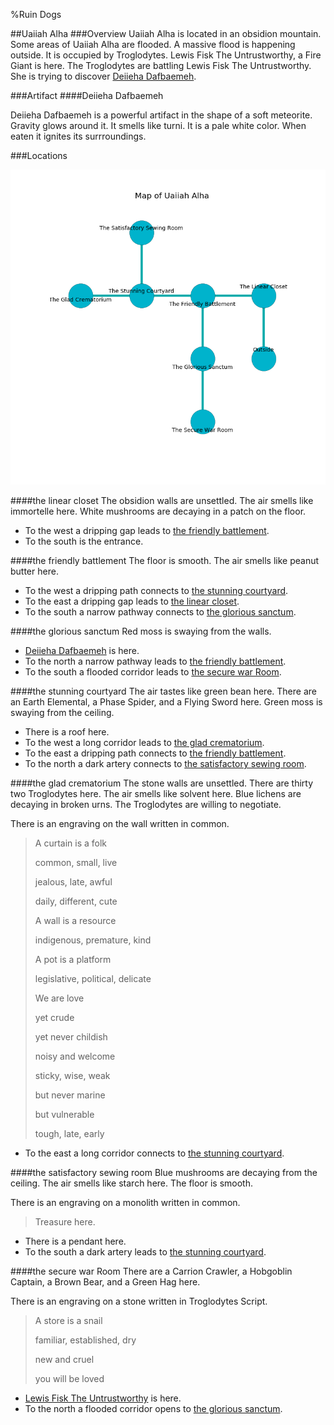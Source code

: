 %Ruin Dogs

##Uaiiah Alha
###Overview
Uaiiah Alha is located in an obsidion mountain. Some areas of Uaiiah Alha are flooded. A massive flood is happening outside. It is occupied by Troglodytes. <a name="Lewis-Fisk-The-Untrustworthy"></a>Lewis Fisk The Untrustworthy, a Fire Giant is here. The Troglodytes are battling Lewis Fisk The Untrustworthy. She  is trying to discover [Deiieha Dafbaemeh](#Deiieha-Dafbaemeh). 



###Artifact
####<a name="Deiieha-Dafbaemeh"></a>Deiieha Dafbaemeh


Deiieha Dafbaemeh is a powerful artifact in the shape of a soft meteorite. Gravity glows around it. It smells like turni. It is a pale white color. When eaten it ignites its surrroundings. 





###Locations


![](../v2/images/Uaiiah-Alha.png)

####<a name="the-linear-closet"></a>the linear closet
The obsidion walls are unsettled. The air smells like immortelle here. White mushrooms are decaying in a patch on the floor. 



* To the west a dripping gap leads to [the friendly battlement](#the-friendly-battlement).
* To the south is the entrance.


####<a name="the-friendly-battlement"></a>the friendly battlement
The floor is smooth. The air smells like peanut butter here. 



* To the west a dripping path connects to [the stunning courtyard](#the-stunning-courtyard).
* To the east a dripping gap leads to [the linear closet](#the-linear-closet).
* To the south a narrow pathway connects to [the glorious sanctum](#the-glorious-sanctum).


####<a name="the-glorious-sanctum"></a>the glorious sanctum
Red moss is swaying from the walls. 



* [Deiieha Dafbaemeh](#Deiieha-Dafbaemeh) is here.
* To the north a narrow pathway leads to [the friendly battlement](#the-friendly-battlement).
* To the south a flooded corridor leads to [the secure war Room](#the-secure-war-Room).


####<a name="the-stunning-courtyard"></a>the stunning courtyard
The air tastes like green bean here. There are an Earth Elemental, a Phase Spider, and a Flying Sword here. Green moss is swaying from the ceiling. 



* There is a roof here.
* To the west a long corridor leads to [the glad crematorium](#the-glad-crematorium).
* To the east a dripping path connects to [the friendly battlement](#the-friendly-battlement).
* To the north a dark artery connects to [the satisfactory sewing room](#the-satisfactory-sewing-room).


####<a name="the-glad-crematorium"></a>the glad crematorium
The stone walls are unsettled. There are thirty two Troglodytes here. The air smells like solvent here. Blue lichens are decaying in broken urns. The Troglodytes are willing to negotiate. 

There is an engraving on the wall written in common. 

> A curtain is a folk
>
> common, small, live
>
> jealous, late, awful
>
> daily, different, cute
>
> A wall is a resource
>
> indigenous, premature, kind
>
> A pot is a platform
>
> legislative, political, delicate
>
> We are love
>
> yet crude
>
> yet never childish
>
> noisy and welcome
>
> sticky, wise, weak
>
> but never marine
>
> but vulnerable
>
> tough, late, early
>


* To the east a long corridor connects to [the stunning courtyard](#the-stunning-courtyard).


####<a name="the-satisfactory-sewing-room"></a>the satisfactory sewing room
Blue mushrooms are decaying from the ceiling. The air smells like starch here. The floor is smooth. 

There is an engraving on a monolith written in common. 

> Treasure here.
>


* There is a pendant here.
* To the south a dark artery leads to [the stunning courtyard](#the-stunning-courtyard).


####<a name="the-secure-war-Room"></a>the secure war Room
There are a Carrion Crawler, a Hobgoblin Captain, a Brown Bear, and a Green Hag here. 

There is an engraving on a stone written in Troglodytes Script. 

> A store is a snail
>
> familiar, established, dry
>
> new and cruel
>
> you will be loved
>


* [Lewis Fisk The Untrustworthy](#Lewis-Fisk-The-Untrustworthy) is here.
* To the north a flooded corridor opens to [the glorious sanctum](#the-glorious-sanctum).


